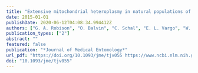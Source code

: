 ```yaml
---
title: "Extensive mitochondrial heteroplasmy in natural populations of a resurging human pest, the bed bug (Hemiptera: Cimicidae)"
date: 2015-01-01
publishDate: 2020-06-12T04:08:34.994412Z
authors: ["G. A. Robison", "O. Balvin", "C. Schal", "E. L. Vargo", "W. Booth"]
publication_types: ["2"]
abstract: ""
featured: false
publication: "*Journal of Medical Entomology*"
url_pdf: "https://doi.org/10.1093/jme/tjv055 https://www.ncbi.nlm.nih.gov/pmc/articles/PMC4592348/pdf/tjv055.pdf"
doi: "10.1093/jme/tjv055"
---
```


